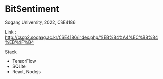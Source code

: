 # BitSentiment
Sogang University, 2022, CSE4186

Link : http://cscp2.sogang.ac.kr/CSE4186/index.php/%EB%84%A4%EC%B8%84%EB%9F%B4

Stack
* TensorFlow
* SQLite
* React, Nodejs
